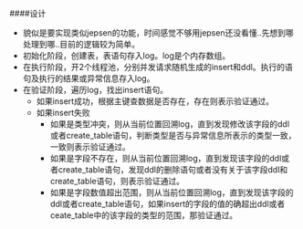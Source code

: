 ####设计
- 貌似是要实现类似jepsen的功能，时间感觉不够用jepsen还没看懂..先想到哪处理到哪..目前的逻辑较为简单。
- 初始化阶段，创建表，表语句存入log。log是个内存数组。
- 在执行阶段，开2个线程池，分别并发请求随机生成的insert和ddl。执行的语句及执行的结果或异常信息存入log。
- 在验证阶段，遍历log，找出insert语句。
	- 如果insert成功，根据主键查数据是否存在，存在则表示验证通过。
	- 如果insert失败
		- 如果是类型冲突，则从当前位置回溯log，直到发现修改该字段的ddl或者create_table语句，判断类型是否与异常信息所表示的类型一致，一致则表示验证通过。
		- 如果是字段不存在，则从当前位置回溯log，直到发现该字段的ddl或者create_table语句，发现ddl的删除语句或者没有关于该字段ddl和create_table语句，则表示验证通过。
		- 如果是字段数值超出范围，则从当前位置回溯log，直到发现该字段的ddl或者create_table语句，如果insert的字段的值的确超出ddl或者ceate_table中的该字段的类型的范围，那验证通过。